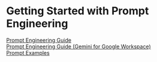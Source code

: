 # **Getting Started with Prompt Engineering**
[Prompt Engineering Guide](https://platform.openai.com/docs/guides/prompt-engineering)
<br>
[Prompt Engineering Guide (Gemini for Google Workspace)](https://platform.openai.com/docs/guides/prompt-engineering)
<br>
[Prompt Examples](https://platform.openai.com/docs/examples)
